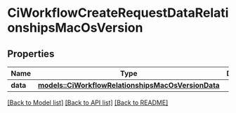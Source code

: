 # CiWorkflowCreateRequestDataRelationshipsMacOsVersion

## Properties

Name | Type | Description | Notes
------------ | ------------- | ------------- | -------------
**data** | [**models::CiWorkflowRelationshipsMacOsVersionData**](CiWorkflow_relationships_macOsVersion_data.md) |  | 

[[Back to Model list]](../README.md#documentation-for-models) [[Back to API list]](../README.md#documentation-for-api-endpoints) [[Back to README]](../README.md)


